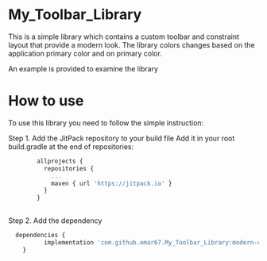 # My_Toolbar_Library
This is a simple library which contains a custom toolbar and constraint layout that provide a modern look.
The library colors changes based on the application primary color and on primary color.

An example is provided to examine the library

# How to use
To use this library you need to follow the simple instruction:

  Step 1. Add the JitPack repository to your build file
      Add it in your root build.gradle at the end of repositories:
```javascript
        allprojects {
          repositories {
            ...
            maven { url 'https://jitpack.io' }
          }
        }
        
```
  Step 2. Add the dependency
  ```javascript
    dependencies {
            implementation 'com.github.omar67.My_Toolbar_Library:modern-container:app:053c657ece'
      }
```


